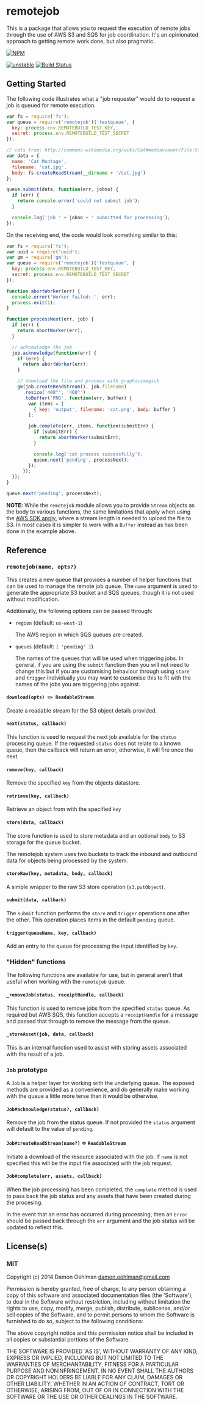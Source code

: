 # remotejob

This is a package that allows you to request the execution of remote jobs
through the use of AWS S3 and SQS for job coordination.  It's an opinionated
approach to getting remote work done, but also pragmatic.


[![NPM](https://nodei.co/npm/remotejob.png)](https://nodei.co/npm/remotejob/)

[![unstable](https://img.shields.io/badge/stability-unstable-yellowgreen.svg)](https://github.com/dominictarr/stability#unstable) [![Build Status](https://img.shields.io/travis/DamonOehlman/remotejob.svg?branch=master)](https://travis-ci.org/DamonOehlman/remotejob) 

## Getting Started

The following code illustrates what a "job requester" would do to request a job
is queued for remote execution.

```js
var fs = require('fs');
var queue = require('remotejob')('testqueue', {
  key: process.env.REMOTEBUILD_TEST_KEY,
  secret: process.env.REMOTEBUILD_TEST_SECRET
});

// cats from: http://commons.wikimedia.org/wiki/Cat#mediaviewer/File:Collage_of_Six_Cats-01.jpg
var data = {
  name: 'Cat Montage',
  filename: 'cat.jpg',
  body: fs.createReadStream(__dirname + '/cat.jpg')
};

queue.submit(data, function(err, jobno) {
  if (err) {
    return console.error('could not submit job');
  }

  console.log('job ' + jobno + ' submitted for processing');
});

```

On the receiving end, the code would look something similar to this:

```js
var fs = require('fs');
var uuid = require('uuid');
var gm = require('gm');
var queue = require('remotejob')('testqueue', {
  key: process.env.REMOTEBUILD_TEST_KEY,
  secret: process.env.REMOTEBUILD_TEST_SECRET
});

function abortWorker(err) {
  console.error('Worker failed: ', err);
  process.exit(1);
}

function processNext(err, job) {
  if (err) {
    return abortWorker(err);
  }

  // acknowledge the job
  job.acknowledge(function(err) {
    if (err) {
      return abortWorker(err);
    }

    // download the file and process with graphicsmagick
    gm(job.createReadStream(), job.filename)
      .resize('400^', '400^')
      .toBuffer('PNG', function(err, buffer) {
        var items = [
          { key: 'output', filename: 'cat.png', body: buffer }
        ];

        job.complete(err, items, function(submitErr) {
          if (submitErr) {
            return abortWorker(submitErr);
          }

          console.log('cat process successfully');
          queue.next('pending', processNext);
        });
      });
  });
}

queue.next('pending', processNext);

```

__NOTE:__ While the `remotejob` module allows you to provide `Stream` objects
as the body to various functions, the same limitations that apply when using
the [AWS SDK apply](https://github.com/aws/aws-sdk-js/issues/94), where a
stream length is needed to upload the file to S3.  In most cases it is simpler
to work with a `Buffer` instead as has been done in the example above.

## Reference

### `remotejob(name, opts?)`

This creates a new queue that provides a number of helper functions that can be
used to manage the remote job queue.  The `name` argument is used to generate
the appropriate S3 bucket and SQS queues, though it is not used without
modification.

Additionally, the following options can be passed through:

- `region` (default: `us-west-1`)

  The AWS region in which SQS queues are created.

- `queues` (default: `[ 'pending' ]`)

  The names of the queues that will be used when triggering jobs. In general,
  if you are using the `submit` function then you will not need to change this
  but if you are customising behaviour through using `store` and `trigger`
  individually you may want to customise this to fit with the names of the
  jobs you are triggering jobs against.

#### `download(opts) => ReadableStream`

Create a readable stream for the S3 object details provided.

#### `next(status, callback)`

This function is used to request the next job available for the `status`
processing queue. If the requested `status` does not relate to a known
queue, then the callback will return an error, otherwise, it will
fire once the next

#### `remove(key, callback)`

Remove the specified `key` from the objects datastore.

#### `retrieve(key, callback)`

Retrieve an object from with the specified `key`

#### `store(data, callback)`

The store function is used to store metadata and an optional `body` to
S3 storage for the queue bucket.

The remotejob system uses two buckets to track the inbound and outbound
data for objects being processed by the system.

#### `storeRaw(key, metadata, body, callback)`

A simple wrapper to the raw S3 store operation (`s3.putObject`).

#### `submit(data, callback)`

The `submit` function performs the `store` and `trigger` operations
one after the other.  This operation places items in the default
`pending` queue.

#### `trigger(queueName, key, callback)`

Add an entry to the queue for processing the input identified by `key`.

### "Hidden" functions

The following functions are available for use, but in general aren't that
useful when working with the `remotejob` queue.

#### `_removeJob(status, receiptHandle, callback)`

This function is used to remove jobs from the specified `status` queue.
As required but AWS SQS, this function accepts a `receiptHandle` for a
message and passed that through to remove the message from the queue.

#### `_storeAsset(job, data, callback)`

This is an internal function used to assist with storing assets associated
with the result of a job.

### `Job` prototype

A `Job` is a helper layer for working with the underlying queue. The exposed
methods are provided as a convenience, and do generally make working with
the queue a little more terse than it would be otherwise.

#### `Job#acknowledge(status?, callback)`

Remove the job from the status queue.  If not provided the `status` argument
will default to the value of `pending`.

#### `Job#createReadStream(name?)` => `ReadableStream`

Initiate a download of the resource associated with the job. If
`name` is not specified this will be the input file associated with
the job request.

#### `Job#complete(err, assets, callback)`

When the job processing has been completed, the `complete` method is
used to pass back the job status and any assets that have been created
during the procesing.

In the event that an error has occurred during processing, then an
`Error` should be passed back through the `err` argument and the job
status will be updated to reflect this.

## License(s)

### MIT

Copyright (c) 2014 Damon Oehlman <damon.oehlman@gmail.com>

Permission is hereby granted, free of charge, to any person obtaining
a copy of this software and associated documentation files (the
'Software'), to deal in the Software without restriction, including
without limitation the rights to use, copy, modify, merge, publish,
distribute, sublicense, and/or sell copies of the Software, and to
permit persons to whom the Software is furnished to do so, subject to
the following conditions:

The above copyright notice and this permission notice shall be
included in all copies or substantial portions of the Software.

THE SOFTWARE IS PROVIDED 'AS IS', WITHOUT WARRANTY OF ANY KIND,
EXPRESS OR IMPLIED, INCLUDING BUT NOT LIMITED TO THE WARRANTIES OF
MERCHANTABILITY, FITNESS FOR A PARTICULAR PURPOSE AND NONINFRINGEMENT.
IN NO EVENT SHALL THE AUTHORS OR COPYRIGHT HOLDERS BE LIABLE FOR ANY
CLAIM, DAMAGES OR OTHER LIABILITY, WHETHER IN AN ACTION OF CONTRACT,
TORT OR OTHERWISE, ARISING FROM, OUT OF OR IN CONNECTION WITH THE
SOFTWARE OR THE USE OR OTHER DEALINGS IN THE SOFTWARE.

